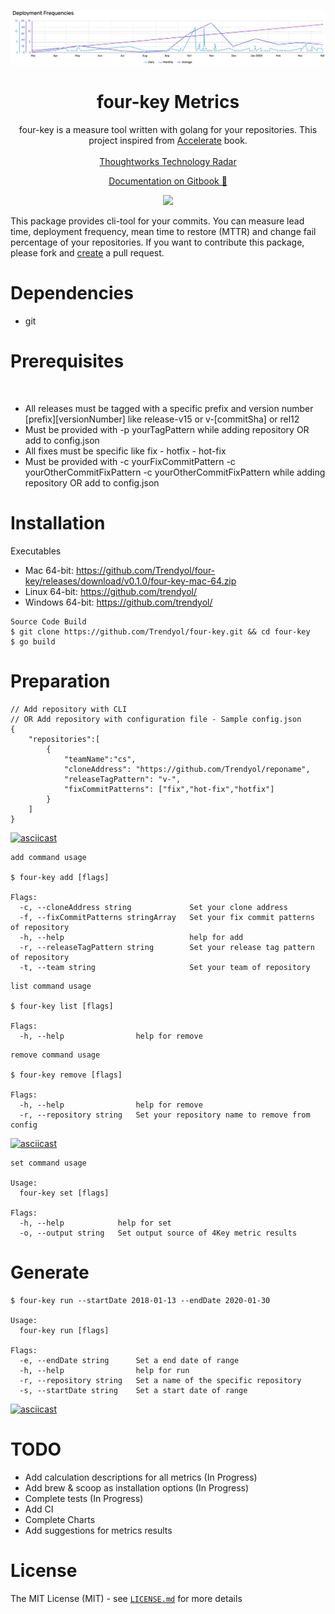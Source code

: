 <p align="center">
  <a href="#">
    <img alt="4-key-metrics" src="./assets/logo.png" width="1180">
  </a>
</p>

<h1 align="center">
  four-key Metrics
</h1>

<p align="center">
  four-key is a measure tool written with golang for your repositories. This project inspired from <a href="https://itrevolution.com/book/accelerate/">Accelerate</a> book.
  <br></br>
  <a href="https://www.thoughtworks.com/radar/techniques/four-key-metrics">Thoughtworks Technology Radar</a>
</p>

<p align="center">
  <a href="#" target="_blank">Documentation on Gitbook 🔗</a>
</p>

<p align="center">
  <a href="#"><img src="https://img.shields.io/badge/License-MIT-blue.svg"></a>
</p>

This package provides cli-tool for your commits. You can measure lead time, deployment frequency, mean time to restore (MTTR) and change fail percentage of your repositories. If you want to contribute this package, please fork and [create](https://github.com/Trendyol/four-key/pulls) a pull request.

# Dependencies
* git

# Prerequisites
<br>
    <ul>
    <li>All releases must be tagged with a specific prefix and version number  [prefix][versionNumber]  like release-v15 or v-[commitSha] or rel12</li>
    <li>Must be provided with -p yourTagPattern while adding repository OR add to config.json </li>
    <li>All fixes must be specific like fix - hotfix - hot-fix </li>
    <li>Must be provided with -c yourFixCommitPattern -c yourOtherCommitFixPattern -c yourOtherCommitFixPattern while adding repository OR add to config.json </li>
    </ul>
   

# Installation

Executables

* Mac 64-bit: https://github.com/Trendyol/four-key/releases/download/v0.1.0/four-key-mac-64.zip
* Linux 64-bit: https://github.com/trendyol/
* Windows 64-bit: https://github.com/trendyol/

```
Source Code Build
$ git clone https://github.com/Trendyol/four-key.git && cd four-key
$ go build
```

# Preparation
````cli
// Add repository with CLI
// OR Add repository with configuration file - Sample config.json
{
    "repositories":[
        {
            "teamName":"cs",
            "cloneAddress": "https://github.com/Trendyol/reponame",
            "releaseTagPattern": "v-",
            "fixCommitPatterns": ["fix","hot-fix","hotfix"]
        }
    ]
}

````
[![asciicast](https://asciinema.org/a/MHuwLNKOT9mifuCKPfy2QIUD9.svg)](https://asciinema.org/a/MHuwLNKOT9mifuCKPfy2QIUD9)
````
add command usage

$ four-key add [flags]

Flags:
  -c, --cloneAddress string             Set your clone address
  -f, --fixCommitPatterns stringArray   Set your fix commit patterns of repository
  -h, --help                            help for add
  -r, --releaseTagPattern string        Set your release tag pattern of repository
  -t, --team string                     Set your team of repository

````

````
list command usage

$ four-key list [flags]

Flags:
  -h, --help                help for remove

````

````
remove command usage

$ four-key remove [flags]

Flags:
  -h, --help                help for remove
  -r, --repository string   Set your repository name to remove from config

````

[![asciicast](https://asciinema.org/a/dqIcYF1HXSIscgRdy2zkPOaUq.svg)](https://asciinema.org/a/dqIcYF1HXSIscgRdy2zkPOaUq)

````
set command usage

Usage:
  four-key set [flags]

Flags:
  -h, --help            help for set
  -o, --output string   Set output source of 4Key metric results
````

# Generate
````
$ four-key run --startDate 2018-01-13 --endDate 2020-01-30

Usage:
  four-key run [flags]

Flags:
  -e, --endDate string      Set a end date of range
  -h, --help                help for run
  -r, --repository string   Set a name of the specific repository
  -s, --startDate string    Set a start date of range

````

[![asciicast](https://asciinema.org/a/XSWFQHdyz8rnaSG7VUqpoaa8F.svg)](https://asciinema.org/a/XSWFQHdyz8rnaSG7VUqpoaa8F)

# TODO
* Add calculation descriptions for all metrics (In Progress)
* Add brew & scoop as installation options (In Progress)
* Complete tests (In Progress)
* Add CI
* Complete Charts
* Add suggestions for metrics results

# License
The MIT License (MIT) - see [`LICENSE.md`](https://github.com/Trendyol/four-key/blob/master/LICENSE.md) for more details
